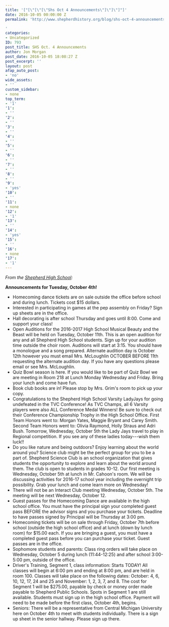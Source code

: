 ```yaml
---
title: '["[\"[\"[\"Shs Oct 4 Announcements\"]\"]\"]"]'
date: 2016-10-05 00:00:00 Z
permalink: 'http://www.shepherdhistory.org/blog/shs-oct-4-announcements/

'
categories:
- Uncategorized
ID: 793
post_title: SHS Oct. 4 Announcements
author: Jon Morgan
post_date: 2016-10-05 18:08:27 Z
post_excerpt: ''
layout: post
afap_auto_post:
- 'no'
wide_assets:
- ''
custom_sidebar:
- none
top_term:
- '1'
'1':
- ''
'2':
- ''
'3':
- ''
'4':
- ''
'5':
- ''
'6':
- ''
'7':
- ''
'8':
- ''
'9':
- 'yes'
'10':
- ''
'11':
- none
'12':
- '1'
'13':
- ''
'14':
- 'yes'
'15':
- ''
'16':
- none
'17':
- '1'
---
```


*From the [Shepherd High School](http://www.shepherdhistory.org/business-directory/name/shepherd-high-school/):*

**Announcements for Tuesday, October 4th!**
* Homecoming dance tickets are on sale outside the office before school and during lunch. Tickets cost $15 dollars.
* Interested in participating in games at the pep assembly on Friday? Sign up sheets are in the office.
* Hall decorating is after school Thursday and goes until 8:00. Come and support your class!
* Open Auditions for the 2016-2017 High School Musical Beauty and the Beast will be held on Tuesday, October 11th. This is an open audition for any and all Shepherd High School students. Sign up for your audition time outside the choir room. Auditions will start at 3:15. You should have a monologue and a song prepared. Alternate audition day is October 12th however you must email Mrs. McLoughlin OCTOBER BEFORE 11th requesting the alternate audition day. If you have any questions please email or see Mrs. McLoughlin.
* Quiz Bowl season is here. If you would like to be part of Quiz Bowl we are meeting in Room 218 at Lunch Monday Wednesday and Friday. Bring your lunch and come have fun.
* Book club books are in! Please stop by Mrs. Grim's room to pick up your copy.
* Congratulations to the Shepherd High School Varsity LadyJays for going undefeated in the TVC Conference! As TVC Champs, all 6 Varsity players were also ALL Conference Medal Winners! Be sure to check out their Conference Championship Trophy in the High School Office. First Team Honors went to: Morgan Yates, Maggie Bryant and Carey Smith. Second Team Honors went to: Olivia Raymond, Holly Straus and Adri Bush. Tomorrow, Wednesday, October 5th the Lady Jays travel to play in Regional competition. If you see any of these ladies today---wish them luck!!
* Do you like nature and being outdoors? Enjoy learning about the world around you? Science club might be the perfect group for you to be a part of. Shepherd Science Club is an school organization that gives students the opportunity to explore and learn about the world around them. The club is open to students in grades 10-12. Our first meeting is Wednesday, October 5th at lunch in Mr. Cahoon's room. We will be discussing activities for 2016-17 school year including the overnight trip possibility. Grab your lunch and come learn more on Wednesday!
* There will not be an Interact Club meeting Wednesday, October 5th. The meeting will be next Wednesday, October 12.
* Guest passes for the Homecoming Dance are available in the high school office. You must have the principal sign your completed guest pass BEFORE the advisor signs and you purchase your tickets. Deadline to have passes signed by Principal will be Thursday at 3:00 pm.
* Homecoming tickets will be on sale through Friday, October 7th before school (outside the high school office) and at lunch (down by lunch room) for $15.00 each. If you are bringing a guest, you must have a completed guest pass before you can purchase your ticket. Guest passes are in the office.
* Sophomore students and parents: Class ring orders will take place on Wednesday, October 5 during lunch (11:44-12:25) and after school 3:00-5:00 pm, outside of the office.
* Driver's Training, Segment 1, class information: Starts TODAY! All classes will begin at 6:00 pm and ending at 8:00 pm, and are held in room 100. Classes will take place on the following dates: October: 4, 6, 10, 12, 17, 24 and 25 and November: 1, 2, 3, 7, and 8. The cost for Segment 1 will be $275.00, payable by check or money order made payable to Shepherd Public Schools. Spots in Segment 1 are still available. Students must sign up in the high school office. Payment will need to be made before the first class, October 4th, begins.
* Seniors: There will be a representative from Central Michigan University here on October 4th to meet with students individually. There is a sign up sheet in the senior hallway. Please sign up there.